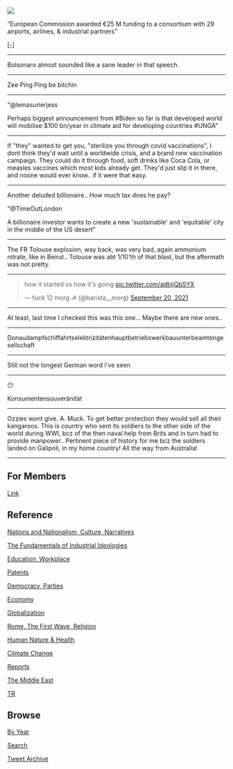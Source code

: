 <img src="https://drive.google.com/uc?export=view&id=1B2wf9R7AMH1d7Vw6e2mucLbIQ5NSjir7"/>

"European Commission awarded €25 M funding to a consortium with 29
airports, airlines, & industrial partners"

[[-]](https://bit.ly/39nd3Wv)

---

Bolsonaro almost sounded like a sane leader in that speech. 

---

Zee Ping Ping be bitchin

---

"@lemasurierjess

Perhaps biggest announcement from #Biden so far is that developed
world will mobilise $100 bn/year in climate aid for developing
countries \#UNGA"

---

If "they" wanted to get you, "sterilize you through covid
vaccinations", I dont think they'd wait until a worldwide crisis, and
a brand new vaccination campaign. They could do it through food, soft
drinks like Coca Cola, or measles vaccines which most kids already
get. They'd just slip it in there, and noone would ever know.. if it
were that easy.

---

Another deluded billionaire.. How much tax does he pay?

"@TimeOutLondon

A billionaire investor wants to create a new 'sustainable' and
'equitable' city in the middle of the US desert"

---

The FR Tolouse explosion, way back, was very bad, again ammonium
nitrate, like in Beirut.. Tolouse was abt 1/10'th of that blast, but
the aftermath was not pretty.

---

<blockquote class="twitter-tweet"><p lang="en" dir="ltr">how it started vs how it&#39;s going <a href="https://t.co/adbijQbSYX">pic.twitter.com/adbijQbSYX</a></p>&mdash; fuck 12 morg ☭ (@barista__morg) <a href="https://twitter.com/barista__morg/status/1439808665754734592?ref_src=twsrc%5Etfw">September 20, 2021</a></blockquote> <script async src="https://platform.twitter.com/widgets.js" charset="utf-8"></script>

---

At least, last time I checked this was this one... Maybe there are new
ones..

---

Donaudampfschiffahrtselektrizitätenhauptbetriebswerkbauunterbeamtengesellschaft

---

Still not the longest German word I've seen

---

😶 

Konsumentensouveränität

---

Ozzies wont give. A. Muck. To get better protection they would sell
all their kangaroos. This is country who sent its soldiers to the
other side of the world during WWI, bcz of the then naval help from
Brits and in turn had to provide manpower.. Pertinent piece of history
for me bcz the soldiers landed on Galipoli, in my home country! All
the way from Australia!

---

## For Members

[Link](https://thirdwave-members.herokuapp.com)

## Reference

[Nations and Nationalism, Culture, Narratives](/2013/02/nations-and-nationalism.md)

[The Fundamentals of Industrial Ideologies](/2011/04/fundamentals-of-industrial-ideologies.md)

[Education, Workplace](2017/09/education-workplace.md)

[Patents](/2018/09/patents.md)

[Democracy, Parties](/2016/11/democracy.md)

[Economy](/2018/05/economy.md)

[Globalization](/2018/09/globalization.md)

[Rome, The First Wave, Religion](/2017/12/rome.md)

[Human Nature & Health](/2020/07/human-nature.md)

[Climate Change](/2018/12/climate.md)

[Reports](/2019/05/reports.md)

[The Middle East](/2019/07/middleeast.md)

[TR](../tr)

## Browse

[By Year](years.md)

[Search](search.html)

[Tweet Archive](/tweets/README.md)


